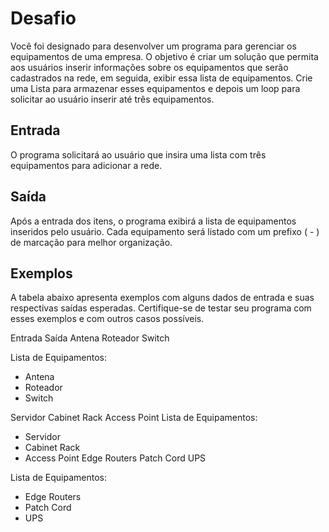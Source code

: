 # Desafio
Você foi designado para desenvolver um programa para gerenciar os equipamentos de uma empresa. O objetivo é criar um solução que permita aos usuários inserir informações sobre os equipamentos que serão cadastrados na rede, em seguida, exibir essa lista de equipamentos. Crie uma Lista para armazenar esses equipamentos e depois um loop para solicitar ao usuário inserir até três equipamentos.

## Entrada
O programa solicitará ao usuário que insira uma lista com três equipamentos para adicionar a rede.

## Saída
Após a entrada dos itens, o programa exibirá a lista de equipamentos inseridos pelo usuário. Cada equipamento será listado com um prefixo ( - ) de marcação para melhor organização.

##  Exemplos
A tabela abaixo apresenta exemplos com alguns dados de entrada e suas respectivas saídas esperadas. Certifique-se de testar seu programa com esses exemplos e com outros casos possíveis.

Entrada	Saída
Antena
Roteador
Switch

Lista de Equipamentos:
- Antena
- Roteador
- Switch


Servidor
Cabinet Rack
Access Point
 	Lista de Equipamentos:
- Servidor
- Cabinet Rack
- Access Point
Edge Routers
Patch Cord
UPS

Lista de Equipamentos:
- Edge Routers
- Patch Cord
- UPS